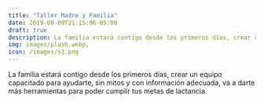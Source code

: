 ```yaml
---
title: "Taller Madre y Familia"
date: 2019-09-09T21:15:06-05:00
draft: true
description: La familia estará contigo desde los primeros días, crear un equipo capacitado para ayudarte, sin mitos y con información adecuada, va a darte más herramientas para poder cumplir tus metas de lactancia.
img: images/plash.webp,
icon: /images/s3.png
---
```


La familia estará contigo desde los primeros días, crear un equipo capacitado para ayudarte, sin mitos y con información adecuada, va a darte más herramientas para poder cumplir tus metas de lactancia.
